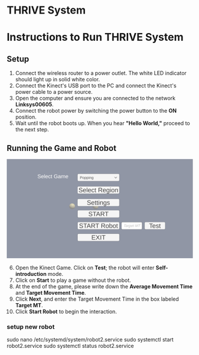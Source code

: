 # THRIVE System
 

# Instructions to Run THRIVE System

## Setup

1. Connect the wireless router to a power outlet. The white LED indicator should light up in solid white color.
2. Connect the Kinect's USB port to the PC and connect the Kinect's power cable to a power source.
3. Open the computer and ensure you are connected to the network **Linksys00605**.
4. Connect the robot power by switching the power button to the **ON** position.
5. Wait until the robot boots up. When you hear **"Hello World,"** proceed to the next step.

## Running the Game and Robot

![Menu Illustration](menu.PNG)

6. Open the Kinect Game. Click on **Test**; the robot will enter **Self-introduction** mode.
7. Click on **Start** to play a game without the robot.
8. At the end of the game, please write down the **Average Movement Time** and **Target Movement Time**.
9. Click **Next**, and enter the Target Movement Time in the box labeled **Target MT**.
10. Click **Start Robot** to begin the interaction.


### setup new robot
sudo nano /etc/systemd/system/robot2.service
sudo systemctl start robot2.service
sudo systemctl status robot2.service